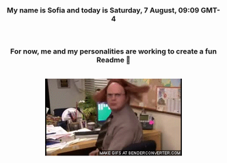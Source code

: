 


<div align="center">
<h3 >My name is Sofia and today is Saturday, 7 August, 09:09 GMT-4</h3><br>
<h3 >For now, me and my personalities are working to create a fun Readme 👋
</h3><br>
<img src='img/dwight.gif' alt='working...'/>
</div>
